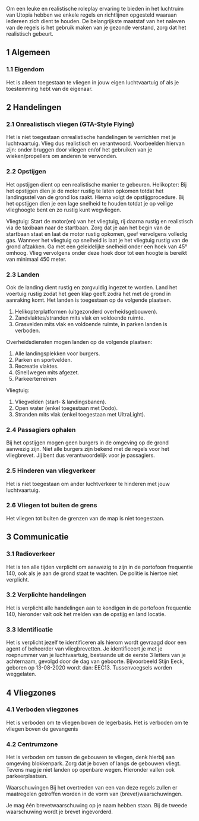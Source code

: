 Om een leuke en realistische roleplay ervaring te bieden in het luchtruim van Utopia hebben we enkele regels en richtlijnen opgesteld waaraan iedereen zich dient te houden.
De belangrijkste maatstaf van het naleven van de regels is het gebruik maken van je gezonde verstand, zorg dat het realistisch gebeurt.

## 1 Algemeen

### 1.1 Eigendom

Het is alleen toegestaan te vliegen in jouw eigen luchtvaartuig of als je toestemming hebt van de eigenaar.

## 2 Handelingen

### 2.1 Onrealistisch vliegen (GTA-Style Flying)

Het is niet toegestaan onrealistische handelingen te verrichten met je luchtvaartuig. Vlieg dus realistisch en verantwoord.
Voorbeelden hiervan zijn: onder bruggen door vliegen en/of het gebruiken van je wieken/propellers om anderen te verwonden.

### 2.2 Opstijgen

Het opstijgen dient op een realistische manier te gebeuren. 
Helikopter: 
Bij het opstijgen dien je de motor rustig te laten opkomen totdat het landingsstel van de grond los raakt. Hierna volgt de opstijgprocedure.
Bij het opstijgen dien je een lage snelheid te houden totdat je op veilige vlieghoogte bent en zo rustig kunt wegvliegen.

Vliegtuig:
Start de motor(en) van het vliegtuig, rij daarna rustig en realistisch via de taxibaan naar de startbaan.
Zorg dat je aan het begin van de startbaan staat en laat de motor rustig opkomen, geef vervolgens volledig gas.
Wanneer het vliegtuig op snelheid is laat je het vliegtuig rustig van de grond afzakken.
Ga met een geleidelijke snelheid onder een hoek van 45° omhoog.
Vlieg vervolgens onder deze hoek door tot een hoogte is bereikt van minimaal 450 meter. 

### 2.3 Landen

Ook de landing dient rustig en zorgvuldig ingezet te worden.
Land het voertuig rustig zodat het geen klap geeft zodra het met de grond in aanraking komt.
Het landen is toegestaan op de volgende plaatsen.
1. Helikopterplatformen (uitgezonderd overheidsgebouwen).
2. Zandvlaktes/stranden mits vlak en voldoende ruimte.
3. Grasvelden mits vlak en voldoende ruimte, in parken landen is verboden.

Overheidsdiensten mogen landen op de volgende plaatsen:
1. Alle landingsplekken voor burgers.
2. Parken en sportvelden.
3. Recreatie vlaktes.
4. (Snel)wegen mits afgezet.
5. Parkeerterreinen

Vliegtuig:
1. Vliegvelden (start- & landingsbanen).
2. Open water (enkel toegestaan met Dodo).
3. Stranden mits vlak (enkel toegestaan met UltraLight).

### 2.4 Passagiers ophalen

Bij het opstijgen mogen geen burgers in de omgeving op de grond aanwezig zijn.
Niet alle burgers zijn bekend met de regels voor het vliegbrevet.
Jij bent dus verantwoordelijk voor je passagiers.

### 2.5 Hinderen van vliegverkeer

Het is niet toegestaan om ander luchtverkeer te hinderen met jouw luchtvaartuig. 

### 2.6 Vliegen tot buiten de grens

Het vliegen tot buiten de grenzen van de map is niet toegestaan.

## 3 Communicatie

### 3.1 Radioverkeer

Het is ten alle tijden verplicht om aanwezig te zijn in de portofoon frequentie 140, ook als je aan de grond staat te wachten.
De politie is hiertoe niet verplicht.

### 3.2 Verplichte handelingen

Het is verplicht alle handelingen aan te kondigen in de portofoon frequentie 140, hieronder valt ook het melden van de opstijg en land locatie. 

### 3.3 Identificatie

Het is verplicht jezelf te identificeren als hierom wordt gevraagd door een agent of beheerder van vliegbrevetten.
Je identificeert je met je roepnummer van je luchtvaartuig, bestaande uit de eerste 3 letters van je achternaam, gevolgd door de dag van geboorte.
Bijvoorbeeld Stijn Eeck, geboren op 13-08-2020 wordt dan: EEC13. Tussenvoegsels worden weggelaten. 

## 4 Vliegzones

### 4.1 Verboden vliegzones

Het is verboden om te vliegen boven de legerbasis.
Het is verboden om te vliegen boven de gevangenis

### 4.2 Centrumzone

Het is verboden om tussen de gebouwen te vliegen, denk hierbij aan omgeving blokkenpark.
Zorg dat je boven of langs de gebouwen vliegt.
Tevens mag je niet landen op openbare wegen.
Hieronder vallen ook parkeerplaatsen.

Waarschuwingen
Bij het overtreden van een van deze regels zullen er maatregelen getroffen worden in de vorm van (brevet)waarschuwingen. 

Je mag één brevetwaarschuwing op je naam hebben staan. Bij de tweede waarschuwing wordt je brevet ingevorderd. 